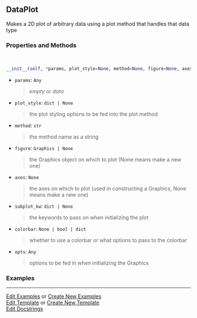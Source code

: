 ## <a id="McUtils.Plots.Plots.DataPlot">DataPlot</a>
Makes a 2D plot of arbitrary data using a plot method that handles that data type

### Properties and Methods
<a id="McUtils.Plots.Plots.DataPlot.__init__" class="docs-object-method">&nbsp;</a>
```python
__init__(self, *params, plot_style=None, method=None, figure=None, axes=None, subplot_kw=None, colorbar=None, **opts): 
```

- `params`: `Any`
    >_empty_ or _data_
- `plot_style`: `dict | None`
    >the plot styling options to be fed into the plot method
- `method`: `str`
    >the method name as a string
- `figure`: `Graphics | None`
    >the Graphics object on which to plot (None means make a new one)
- `axes`: `None`
    >the axes on which to plot (used in constructing a Graphics, None means make a new one)
- `subplot_kw`: `dict | None`
    >the keywords to pass on when initializing the plot
- `colorbar`: `None | bool | dict`
    >whether to use a colorbar or what options to pass to the colorbar
- `opts`: `Any`
    >options to be fed in when initializing the Graphics

### Examples


___

[Edit Examples](https://github.com/McCoyGroup/References/edit/gh-pages/Documentation/examples/McUtils/Plots/Plots/DataPlot.md) or 
[Create New Examples](https://github.com/McCoyGroup/References/new/gh-pages/?filename=Documentation/examples/McUtils/Plots/Plots/DataPlot.md) <br/>
[Edit Template](https://github.com/McCoyGroup/References/edit/gh-pages/Documentation/templates/McUtils/Plots/Plots/DataPlot.md) or 
[Create New Template](https://github.com/McCoyGroup/References/new/gh-pages/?filename=Documentation/templates/McUtils/Plots/Plots/DataPlot.md) <br/>
[Edit Docstrings](https://github.com/McCoyGroup/McUtils/edit/master/Plots/Plots.py?message=Update%20Docs)